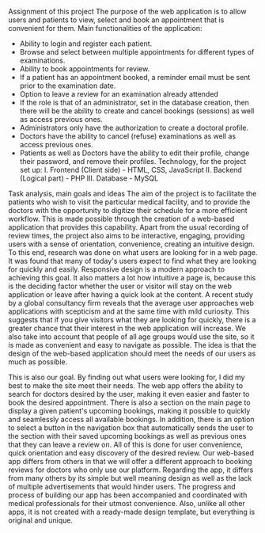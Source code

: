 Assignment of this project
The purpose of the web application is to allow users and patients to view, select and book an appointment that is convenient for them. 
Main functionalities of the application:
- Ability to login and register each patient.
- Browse and select between multiple appointments for different types of examinations.
- Ability to book appointments for review.
- If a patient has an appointment booked, a reminder email must be sent prior to the examination date.
- Option to leave a review for an examination already attended
- If the role is that of an administrator, set in the database creation, then there will be the ability to create and cancel bookings (sessions) as well as access previous ones.
- Administrators only have the authorization to create a doctoral profile.
- Doctors have the ability to cancel (refuse) examinations as well as access previous ones.
- Patients as well as Doctors have the ability to edit their profile, change their password, and remove their profiles. 
Technology, for the project set up:
I. Frontend (Client side) - HTML, CSS, JavaScript
II. Backend (Logical part) - PHP
III. Database - MySQL

Task analysis, main goals and ideas
The aim of the project is to facilitate the patients who wish to visit the particular medical facility, and to provide the doctors with the opportunity to digitize their schedule for a more efficient workflow.
This is made possible through the creation of a web-based application that provides this capability. Apart from the usual recording of review times, the project also aims to be interactive, engaging,
providing users with a sense of orientation, convenience, creating an intuitive design. To this end, research was done on what users are looking for in a web page. It was found that many of today's users expect
to find what they are looking for quickly and easily. Responsive design is a modern approach to achieving this goal. It also matters a lot how intuitive a page is, because this is the deciding factor whether
the user or visitor will stay on the web application or leave after having a quick look at the content. A recent study by a global consultancy firm reveals that the average user approaches web applications
with scepticism and at the same time with mild curiosity. This suggests that if you give visitors what they are looking for quickly, there is a greater chance that their interest in the web application will
increase. We also take into account that people of all age groups would use the site, so it is made as convenient and easy to navigate as possible. The idea is that the design of the web-based application
should meet the needs of our users as much as possible. 

This is also our goal. By finding out what users were looking for, I did my best to make the site meet their needs. The web app offers the ability to search for doctors desired by the user, making it even
easier and faster to book the desired appointment. There is also a section on the main page to display a given patient's upcoming bookings, making it possible to quickly and seamlessly access all available 
bookings. In addition, there is an option to select a button in the navigation box that automatically sends the user to the section with their saved upcoming bookings as well as previous ones that they
can leave a review on. All of this is done for user convenience, quick orientation and easy discovery of the desired review.
Our web-based app differs from others in that we will offer a different approach to booking reviews for doctors who only use our platform. Regarding the app, it differs from many others
by its simple but well meaning design as well as the lack of multiple advertisements that would hinder users. The progress and process of building our app has been accompanied and coordinated
with medical professionals for their utmost convenience. Also, unlike all other apps, it is not created with a ready-made design template, but everything is original and unique. 

